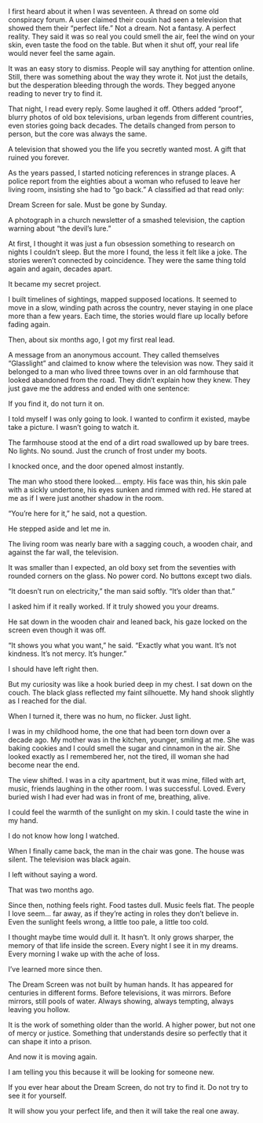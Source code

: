 I first heard about it when I was seventeen.
A thread on some old conspiracy forum. A user claimed their cousin had seen a television that showed them their “perfect life.” Not a dream. Not a fantasy. A perfect reality. They said it was so real you could smell the air, feel the wind on your skin, even taste the food on the table. But when it shut off, your real life would never feel the same again.

It was an easy story to dismiss. People will say anything for attention online. Still, there was something about the way they wrote it. Not just the details, but the desperation bleeding through the words. They begged anyone reading to never try to find it.

That night, I read every reply.
Some laughed it off. Others added “proof”, blurry photos of old box televisions, urban legends from different countries, even stories going back decades. The details changed from person to person, but the core was always the same.

A television that showed you the life you secretly wanted most. A gift that ruined you forever.

As the years passed, I started noticing references in strange places. A police report from the eighties about a woman who refused to leave her living room, insisting she had to “go back.” A classified ad that read only:

Dream Screen for sale. Must be gone by Sunday.

A photograph in a church newsletter of a smashed television, the caption warning about “the devil’s lure.”

At first, I thought it was just a fun obsession something to research on nights I couldn’t sleep. But the more I found, the less it felt like a joke. The stories weren’t connected by coincidence. They were the same thing told again and again, decades apart.

It became my secret project.

I built timelines of sightings, mapped supposed locations. It seemed to move in a slow, winding path across the country, never staying in one place more than a few years. Each time, the stories would flare up locally before fading again.

Then, about six months ago, I got my first real lead.

A message from an anonymous account. They called themselves “Glasslight” and claimed to know where the television was now. They said it belonged to a man who lived three towns over in an old farmhouse that looked abandoned from the road. They didn’t explain how they knew. They just gave me the address and ended with one sentence:

If you find it, do not turn it on.

I told myself I was only going to look. I wanted to confirm it existed, maybe take a picture. I wasn’t going to watch it.

The farmhouse stood at the end of a dirt road swallowed up by bare trees. No lights. No sound. Just the crunch of frost under my boots.

I knocked once, and the door opened almost instantly.

The man who stood there looked… empty. His face was thin, his skin pale with a sickly undertone, his eyes sunken and rimmed with red. He stared at me as if I were just another shadow in the room.

“You’re here for it,” he said, not a question.

He stepped aside and let me in.

The living room was nearly bare with a sagging couch, a wooden chair, and against the far wall, the television.

It was smaller than I expected, an old boxy set from the seventies with rounded corners on the glass. No power cord. No buttons except two dials.

“It doesn’t run on electricity,” the man said softly. “It’s older than that.”

I asked him if it really worked. If it truly showed you your dreams.

He sat down in the wooden chair and leaned back, his gaze locked on the screen even though it was off.

“It shows you what you want,” he said. “Exactly what you want. It’s not kindness. It’s not mercy. It’s hunger.”

I should have left right then.

But my curiosity was like a hook buried deep in my chest. I sat down on the couch. The black glass reflected my faint silhouette. My hand shook slightly as I reached for the dial.

When I turned it, there was no hum, no flicker. Just light.

 I was in my childhood home, the one that had been torn down over a decade ago. My mother was in the kitchen, younger, smiling at me. She was baking cookies and I could smell the sugar and cinnamon in the air. She looked exactly as I remembered her, not the tired, ill woman she had become near the end.

The view shifted. I was in a city apartment, but it was mine, filled with art, music, friends laughing in the other room. I was successful. Loved. Every buried wish I had ever had was in front of me, breathing, alive.

I could feel the warmth of the sunlight on my skin. I could taste the wine in my hand.

I do not know how long I watched.

When I finally came back, the man in the chair was gone. The house was silent. The television was black again.

I left without saying a word.

That was two months ago.

Since then, nothing feels right. Food tastes dull. Music feels flat. The people I love seem… far away, as if they’re acting in roles they don’t believe in. Even the sunlight feels wrong, a little too pale, a little too cold.

I thought maybe time would dull it. It hasn’t. It only grows sharper, the memory of that life inside the screen. Every night I see it in my dreams. Every morning I wake up with the ache of loss.

I’ve learned more since then.

The Dream Screen was not built by human hands. It has appeared for centuries in different forms. Before televisions, it was mirrors. Before mirrors, still pools of water. Always showing, always tempting, always leaving you hollow.

It is the work of something older than the world. A higher power, but not one of mercy or justice. Something that understands desire so perfectly that it can shape it into a prison.

And now it is moving again.

I am telling you this because it will be looking for someone new.

If you ever hear about the Dream Screen, do not try to find it. Do not try to see it for yourself.

It will show you your perfect life, and then it will take the real one away.